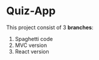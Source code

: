 # Quiz-App
This project consist of 3 **branches**:
  1. Spaghetti code
  2. MVC version
  3. React version

